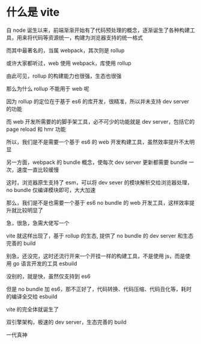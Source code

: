 # 什么是 vite

自 node 诞生以来，前端渐渐开始有了代码预处理的概念，逐渐诞生了各种构建工具，用来将代码等资源统一，构建为浏览器支持的统一格式

而其中最著名的，当属 webpack，其次则是 rollup

或许大家都听过，web 使用 webpack，库使用 rollup

由此可见，rollup 的构建能力也很强，生态也很强

那么为什么 rollup 不能用于 web 呢

因为 rollup 的定位在于基于 es6 的库开发，很精准，所以并未支持 dev server 的功能

而 web 开发所需要的的脚手架工具，必不可少的功能就是 dev server，包括它的 page reload 和 hmr 功能

所以，我们是不是需要一个基于 es6 的 web 开发构建工具，虽然效率提升不太明显

另一方面，webpack 的 bundle 概念，使每次 dev server 更新都需要 bundle 一次，速度一直比较缓慢

这时，浏览器原生支持了 esm，可以将 dev sever 的模块解析交给浏览器处理，no bundle 仅编译模块即可，大大加速

那么，我们是不是也需要一个基于 es6 no bundle 的 web 开发工具，这样效率提升就比较明显了

急，很急，急需大佬写一个

vite 就这样出现了，基于 rollup 的生态, 提供了 no bundle 的 dev server 和生态完善的 build

别急，还没完，这时还流行开来一个开挂一样的构建工具，不是使用 js，而是使用 go 语言开发的工具 esbuild

没别的，就是快，虽然仅支持到 es6

但是 no bundle 加 es6，那不正好了，代码转换、代码压缩、代码丑化等，耗时的编译全交给 esbuild

vite 的完全体就诞生了

双引擎架构，极速的 dev server，生态完善的 build

一代真神
